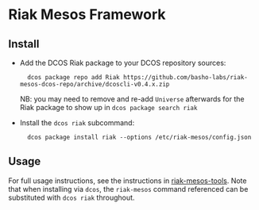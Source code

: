 # Riak Mesos Framework

## Install

- Add the DCOS Riak package to your DCOS repository sources:

		dcos package repo add Riak https://github.com/basho-labs/riak-mesos-dcos-repo/archive/dcoscli-v0.4.x.zip

	NB: you may need to remove and re-add `Universe` afterwards for the Riak package to show up in `dcos package search riak`

- Install the `dcos riak` subcommand:

		dcos package install riak --options /etc/riak-mesos/config.json


## Usage

For full usage instructions, see the instructions in [riak-mesos-tools](https://github.com/basho-labs/riak-mesos-tools#usage). Note that when installing via `dcos`, the `riak-mesos` command referenced can be substituted with `dcos riak` throughout.

